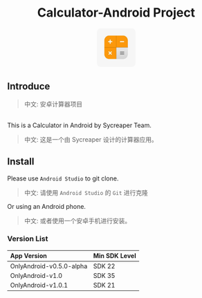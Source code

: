 <h1 align="center">Calculator-Android Project</h1>
<div align="center"><img src="./Icon.png" height=90 width=90 style="border-radius: 10px;"/></div>

## Introduce
> 中文: 安卓计算器项目 

<br/>
This is a Calculator in Android by Sycreaper Team. 

> 中文: 这是一个由 Sycreaper 设计的计算器应用。

## Install

Please use `Android Studio` to git clone. 

> 中文: 请使用 `Android Studio` 的 `Git` 进行克隆

Or using an Android phone. 

> 中文: 或者使用一个安卓手机进行安装。

### Version List
| App Version              | Min SDK Level |
|:-------------------------|:--------------|
| OnlyAndroid-v0.5.0-alpha | SDK 22        |
| OnlyAndroid-v1.0         | SDK 35        |
| OnlyAndroid-v1.0.1       | SDK 21        |
